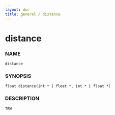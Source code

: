 ```yaml
---
layout: doc
title: general / distance
---
```

# distance

### NAME

    distance

### SYNOPSIS

    float distance(int * | float *, int * | float *)

### DESCRIPTION

    TBW

